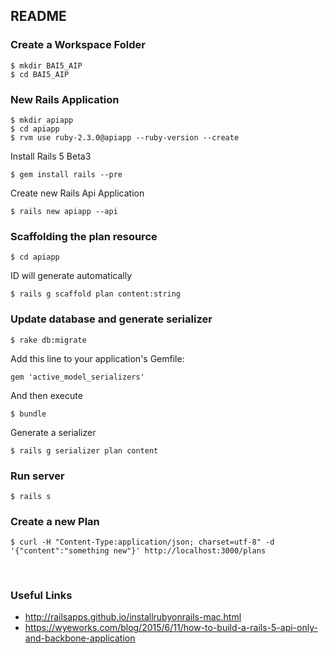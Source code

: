 ## README

### Create a Workspace Folder
```
$ mkdir BAI5_AIP
$ cd BAI5_AIP
```

### New Rails Application
```
$ mkdir apiapp
$ cd apiapp
$ rvm use ruby-2.3.0@apiapp --ruby-version --create
```
Install Rails 5 Beta3
```
$ gem install rails --pre
```
Create new Rails Api Application
```
$ rails new apiapp --api
```

### Scaffolding the plan resource
```
$ cd apiapp
```
ID will generate automatically
```
$ rails g scaffold plan content:string
```

### Update database and generate serializer
```
$ rake db:migrate
```
Add this line to your application's Gemfile: 
```
gem 'active_model_serializers'
```
And then execute
```
$ bundle
```
Generate a serializer
```
$ rails g serializer plan content
```

### Run server
```
$ rails s
```

### Create a new Plan
```
$ curl -H "Content-Type:application/json; charset=utf-8" -d '{"content":"something new"}' http://localhost:3000/plans
```
<br>

### Useful Links
* http://railsapps.github.io/installrubyonrails-mac.html
* https://wyeworks.com/blog/2015/6/11/how-to-build-a-rails-5-api-only-and-backbone-application
